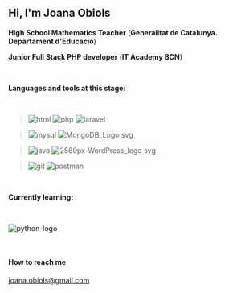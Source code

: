 ## Hi, I'm Joana Obiols 

**High School Mathematics Teacher** (**Generalitat de Catalunya. Departament d'Educació**) 

**Junior Full Stack PHP developer** (**IT Academy BCN**) 

</br>

**Languages and tools at this stage:**

</br>

> ![html](https://github.com/j-obiols/j-obiols/assets/127688372/69860ab0-27c2-47f4-b724-3bb81d9abefa) ![php](https://github.com/j-obiols/j-obiols/assets/127688372/4edbfc2f-49df-4e26-bac1-cd13b68fe893) ![laravel](https://github.com/j-obiols/j-obiols/assets/127688372/f122842a-0f18-4718-9233-949d96366786)  


> ![mysql](https://github.com/j-obiols/j-obiols/assets/127688372/1bd56ba7-d6d4-4ee7-889d-f1b9f9259784)  ![MongoDB_Logo svg](https://github.com/j-obiols/j-obiols/assets/127688372/880653c6-2aeb-42b0-affb-b50be7e3635b)


> ![java](https://github.com/j-obiols/j-obiols/assets/127688372/fef0e0b3-65fe-40ea-abfd-fd142b016224)  ![2560px-WordPress_logo svg](https://github.com/j-obiols/j-obiols/assets/127688372/2c457478-78fb-4a55-8545-4843a70c25b6)


> ![git](https://github.com/j-obiols/j-obiols/assets/127688372/9495e892-636c-4127-b9b2-36958f6887f1)   ![postman](https://github.com/j-obiols/j-obiols/assets/127688372/310e702a-7b45-41b7-b2bd-0252cfb7a13e)



</br>

**Currently learning:**

</br>

![python-logo](https://github.com/user-attachments/assets/a4764706-4512-40c7-b2ed-f03de144e956)

</br>

#### How to reach me
joana.obiols@gmail.com

<!---
j-obiols/j-obiols is a ✨ special ✨ repository because its `README.md` (this file) appears on your GitHub profile.
You can click the Preview link to take a look at your changes.
--->
